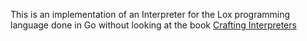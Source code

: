 This is an implementation of an Interpreter for the Lox programming language done in Go without looking at the book [Crafting Interpreters](https://craftinginterpreters.com)
